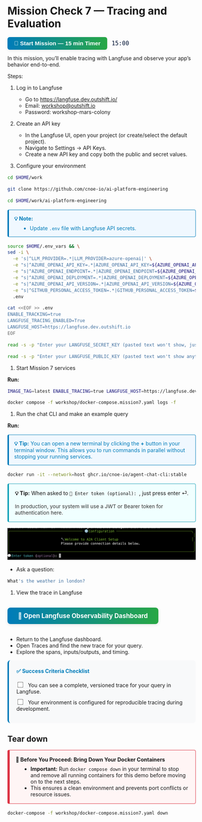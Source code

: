 # Mission Check 7 — Tracing and Evaluation

<div style="display: flex; align-items: center; gap: 12px;">
  <button
    onclick="createCountdown({duration: 900, target: 'timer1', doneText: 'FINISHED!', onComplete: () => alert('Timer complete!')}).start()"
    style="
      background: linear-gradient(90deg, #007cba 0%, #28a745 100%);
      color: #fff;
      border: none;
      border-radius: 6px;
      padding: 8px 18px;
      font-size: 1.1em;
      font-weight: bold;
      cursor: pointer;
      box-shadow: 0 2px 8px rgba(0,0,0,0.08);
      transition: background 0.2s;
    "
    onmouseover="this.style.background='linear-gradient(90deg, #28a745 0%, #007cba 100%)'"
    onmouseout="this.style.background='linear-gradient(90deg, #007cba 0%, #28a745 100%)'"
  >
    🚀 Start Mission &mdash; 15 min Timer
  </button>
  <span id="timer1" class="timer" style="font-family: monospace; font-size: 1.1em; color: #011234;">15:00</span>
</div>

In this mission, you’ll enable tracing with Langfuse and observe your app’s behavior end-to-end.

Steps:

1) Log in to Langfuse

   - Go to <https://langfuse.dev.outshift.io/>
   - Email: workshop@outshift.io
   - Password: workshop-mars-colony

2) Create an API key

   - In the Langfuse UI, open your project (or create/select the default project).
   - Navigate to Settings → API Keys.
   - Create a new API key and copy both the public and secret values.

3) Configure your environment

```bash
cd $HOME/work
```

```bash
git clone https://github.com/cnoe-io/ai-platform-engineering
```

```bash
cd $HOME/work/ai-platform-engineering
```

<div style="border: 1px solid #007cba; border-left: 4px solid #007cba; background-color: #f0f8ff; color: #007cba; padding: 14px; margin: 16px 0; border-radius: 4px;">
  <strong>💡 Note:</strong>
  <ul style="margin: 8px 0 0 18px;">
    <li>Update <code>.env</code> file with Langfuse API secrets.</li>
  </ul>
</div>

```bash
source $HOME/.env_vars && \
sed -i \
  -e 's|^LLM_PROVIDER=.*|LLM_PROVIDER=azure-openai|' \
  -e "s|^AZURE_OPENAI_API_KEY=.*|AZURE_OPENAI_API_KEY=${AZURE_OPENAI_API_KEY}|" \
  -e "s|^AZURE_OPENAI_ENDPOINT=.*|AZURE_OPENAI_ENDPOINT=${AZURE_OPENAI_ENDPOINT}|" \
  -e "s|^AZURE_OPENAI_DEPLOYMENT=.*|AZURE_OPENAI_DEPLOYMENT=${AZURE_OPENAI_DEPLOYMENT}|" \
  -e "s|^AZURE_OPENAI_API_VERSION=.*|AZURE_OPENAI_API_VERSION=${AZURE_OPENAI_API_VERSION}|" \
  -e "s|^GITHUB_PERSONAL_ACCESS_TOKEN=.*|GITHUB_PERSONAL_ACCESS_TOKEN=${GITHUB_PERSONAL_ACCESS_TOKEN}|" \
  .env
```

```bash
cat <<EOF >> .env
ENABLE_TRACKING=true
LANGFUSE_TRACING_ENABLED=True
LANGFUSE_HOST=https://langfuse.dev.outshift.io
EOF
```

```bash
read -s -p "Enter your LANGFUSE_SECRET_KEY (pasted text won't show, just press enter): " LF_SEC_KEY; echo; sed -i "s|^LANGFUSE_SECRET_KEY=.*|LANGFUSE_SECRET_KEY=$LF_SEC_KEY|" .env
```

```bash
read -s -p "Enter your LANGFUSE_PUBLIC_KEY (pasted text won't show anything, just press enter): " LF_PUB_KEY; echo; sed -i "s|^LANGFUSE_PUBLIC_KEY=.*|LANGFUSE_PUBLIC_KEY=$LF_PUB_KEY|" .env
```

1) Start Mission 7 services

**Run:**

```bash
IMAGE_TAG=latest ENABLE_TRACING=true LANGFUSE_HOST=https://langfuse.dev.outshift.io docker compose -f workshop/docker-compose.mission7.yaml up -d
```

```bash
docker compose -f workshop/docker-compose.mission7.yaml logs -f
```

1) Run the chat CLI and make an example query

**Run:**

<div style="border: 1px solid #007cba; border-left: 4px solid #007cba; background-color: #f0f8ff; color: #007cba; padding: 14px; margin: 16px 0; border-radius: 4px;">
  <strong>💡 Tip:</strong> You can open a new terminal by clicking the <strong>+</strong> button in your terminal window. This allows you to run commands in parallel without stopping your running services.
</div>

```bash
docker run -it --network=host ghcr.io/cnoe-io/agent-chat-cli:stable
```

<div style="border: 1px solid #17a2b8; border-left: 4px solid #17a2b8; background-color: #f0ffff; padding: 16px; margin: 16px 0; border-radius: 4px;">
<strong>💡 Tip:</strong> When asked to <code>💬 Enter token (optional): </code>, just press enter ⏎.
<br><br>
<span style="font-size: 0.98em; color: #333;">
In production, your system will use a JWT or Bearer token for authentication here.
</span>
</div>

![chatcli token](images/chat-cli-token.png)

- Ask a question:

```bash
What's the weather in london?
```

1) View the trace in Langfuse

<a href="https://langfuse.dev.outshift.io/" target="_blank" style="display: inline-block; font-size: 1.2em; font-weight: bold; background: linear-gradient(90deg, #007cba 0%, #28a745 100%); color: #fff; padding: 12px 28px; border-radius: 8px; text-decoration: none; box-shadow: 0 2px 8px rgba(0,0,0,0.10); margin: 18px 0; text-align: center;">
  🚀 Open Langfuse Observability Dashboard
</a>

   - Return to the Langfuse dashboard.
   - Open Traces and find the new trace for your query.
   - Explore the spans, inputs/outputs, and timing.

<div style="background: #f8f9fa; padding: 20px; border-radius: 8px; border-left: 4px solid #007cba;">
  <h4 style="margin-top: 0; color: #007cba;">✅ Success Criteria Checklist</h4>

  <label style="display: block; margin: 10px 0; cursor: pointer;">
    <input type="checkbox" style="margin-right: 10px; transform: scale(1.2);">
    You can see a complete, versioned trace for your query in Langfuse.
  </label>

  <label style="display: block; margin: 10px 0; cursor: pointer;">
    <input type="checkbox" style="margin-right: 10px; transform: scale(1.2);">
    Your environment is configured for reproducible tracing during development.
  </label>
</div>


## Tear down

<div style="border: 1px solid #dc3545; border-left: 6px solid #dc3545; background-color: #fff5f5; padding: 16px; margin: 16px 0; border-radius: 4px;">
  <strong>🛑 Before You Proceed: Bring Down Your Docker Containers</strong>
  <ul style="margin: 8px 0 0 16px;">
    <li><strong>Important:</strong> Run <code>docker compose down</code> in your terminal to stop and remove all running containers for this demo before moving on to the next steps.</li>
    <li>This ensures a clean environment and prevents port conflicts or resource issues.</li>
  </ul>
</div>

```bash
docker-compose -f workshop/docker-compose.mission7.yaml down
```